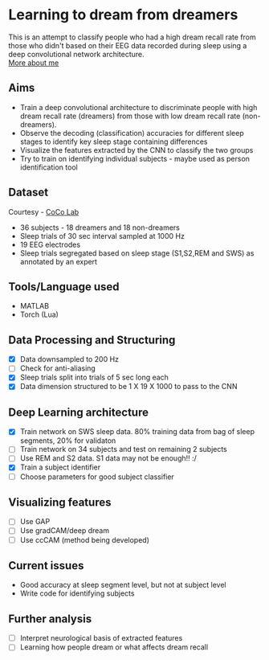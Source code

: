 # Learning to dream from dreamers
This is an attempt to classify people who had a high dream recall rate from those who didn't based on their EEG data recorded during sleep using a deep convolutional network architecture. <br/>
[More about me](https://arnaghosh.github.io/)

## Aims
* Train a deep convolutional architecture to discriminate people with high dream recall rate (dreamers) from those with low dream recall rate (non-dreamers).
* Observe the decoding (classification) accuracies for different sleep stages to identify key sleep stage containing differences
* Visualize the features extracted by the CNN to classify the two groups
* Try to train on identifying individual subjects - maybe used as person identification tool

## Dataset
Courtesy - [CoCo Lab](http://www.karimjerbi.com/index.html)
* 36 subjects - 18 dreamers and 18 non-dreamers
* Sleep trials of 30 sec interval sampled at 1000 Hz
* 19 EEG electrodes
* Sleep trials segregated based on sleep stage (S1,S2,REM and SWS) as annotated by an expert

## Tools/Language used
* MATLAB
* Torch (Lua)

## Data Processing and Structuring
- [X] Data downsampled to 200 Hz
- [ ] Check for anti-aliasing
- [X] Sleep trials split into trials of 5 sec long each
- [X] Data dimension structured to be 1 X 19 X 1000 to pass to the CNN

## Deep Learning architecture
- [X] Train network on SWS sleep data. 80% training data from bag of sleep segments, 20% for validaton
- [ ] Train network on 34 subjects and test on remaining 2 subjects
- [ ] Use REM and S2 data. S1 data may not be enough!! :/
- [X] Train a subject identifier
- [ ] Choose parameters for good subject classifier

## Visualizing features
- [ ] Use GAP
- [ ] Use gradCAM/deep dream
- [ ] Use ccCAM (method being developed)

## Current issues
* Good accuracy at sleep segment level, but not at subject level
* Write code for identifying subjects

## Further analysis
- [ ] Interpret neurological basis of extracted features
- [ ] Learning how people dream or what affects dream recall
